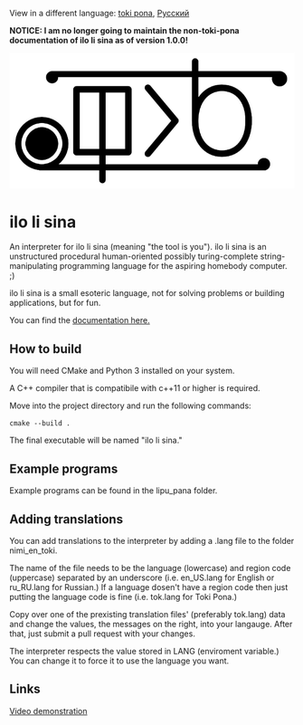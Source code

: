 View in a different language: [toki pona](../README.md "lukin kepeken toki pona"), [Русский](README-ru_RU.md "Смотреть на русском")

**NOTICE: I am no longer going to maintain the non-toki-pona documentation of ilo li sina as of version 1.0.0!**

![ilo li sina logo](../sitelen-suli.png)

# **ilo li sina**

An interpreter for ilo li sina (meaning "the tool is you"). ilo li sina is an unstructured procedural human-oriented possibly turing-complete string-manipulating programming language for the aspiring homebody computer. ;)

ilo li sina is a small esoteric language, not for solving problems or building applications, but for fun.

You can find the [documentation here.](nasin_kepeken-en_US.md "ilo li sina documentation")

## **How to build**

You will need CMake and Python 3 installed on your system.

A C++ compiler that is compatibile with c++11 or higher is required.

Move into the project directory and run the following commands:

```console
cmake --build .
```

The final executable will be named "ilo li sina."

## **Example programs**

Example programs can be found in the lipu_pana folder.

## **Adding translations**

You can add translations to the interpreter by adding a .lang file to the folder nimi_en_toki.

The name of the file needs to be the language (lowercase) and region code (uppercase) separated by an underscore (i.e. en_US.lang for English or ru_RU.lang for Russian.) If a language dosen't have a region code then just putting the language code is fine (i.e. tok.lang for Toki Pona.)

Copy over one of the prexisting translation files' (preferably tok.lang) data and change the values, the messages on the right, into your langauge. After that, just submit a pull request with your changes.

The interpreter respects the value stored in LANG (enviroment variable.) You can change it to force it to use the language you want.

## **Links**

[Video demonstration](https://odysee.com/toki-nasa-lili-mi-ilo-li-sina-pi-lawa-e-ilo-nanpa:54b96d2ce3e6ab4cde57a4522a8ac90c8a140796?r=HYroMZaqrVN4gL5oSJ35gcTgt3K56r39 "ilo li sina video demonstration")
